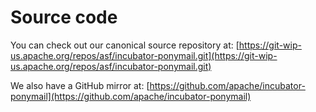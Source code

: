 # Source code

You can check out our canonical source repository at:
[https://git-wip-us.apache.org/repos/asf/incubator-ponymail.git](https://git-wip-us.apache.org/repos/asf/incubator-ponymail.git)


We also have a GitHub mirror at: [https://github.com/apache/incubator-ponymail](https://github.com/apache/incubator-ponymail)

